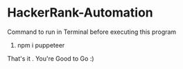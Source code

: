 # HackerRank-Automation

Command to run in Terminal before executing this program

1. npm i puppeteer

That's it . You're Good to Go :) 
